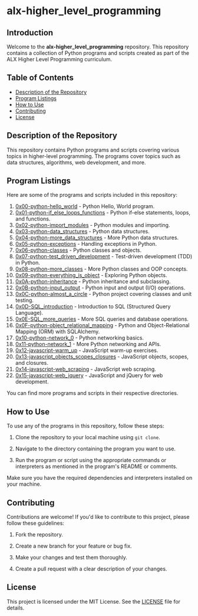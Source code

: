 # alx-higher_level_programming

## Introduction

Welcome to the **alx-higher_level_programming** repository. This repository contains a collection of Python programs and scripts created as part of the ALX Higher Level Programming curriculum.

## Table of Contents

- [Description of the Repository](#description-of-the-repository)
- [Program Listings](#program-listings)
- [How to Use](#how-to-use)
- [Contributing](#contributing)
- [License](#license)

## Description of the Repository

This repository contains Python programs and scripts covering various topics in higher-level programming. The programs cover topics such as data structures, algorithms, web development, and more.

## Program Listings

Here are some of the programs and scripts included in this repository:

1. [0x00-python-hello_world](https://github.com/iakev/alx-higher_level_programming/tree/main/0x00-python-hello_world) - Python Hello, World program.
2. [0x01-python-if_else_loops_functions](https://github.com/iakev/alx-higher_level_programming/tree/main/0x01-python-if_else_loops_functions) - Python if-else statements, loops, and functions.
3. [0x02-python-import_modules](https://github.com/iakev/alx-higher_level_programming/tree/main/0x02-python-import_modules) - Python modules and importing.
4. [0x03-python-data_structures](https://github.com/iakev/alx-higher_level_programming/tree/main/0x03-python-data_structures) - Python data structures.
5. [0x04-python-more_data_structures](https://github.com/iakev/alx-higher_level_programming/tree/main/0x04-python-more_data_structures) - More Python data structures.
6. [0x05-python-exceptions](https://github.com/iakev/alx-higher_level_programming/tree/main/0x05-python-exceptions) - Handling exceptions in Python.
7. [0x06-python-classes](https://github.com/iakev/alx-higher_level_programming/tree/main/0x06-python-classes) - Python classes and objects.
8. [0x07-python-test_driven_development](https://github.com/iakev/alx-higher_level_programming/tree/main/0x07-python-test_driven_development) - Test-driven development (TDD) in Python.
9. [0x08-python-more_classes](https://github.com/iakev/alx-higher_level_programming/tree/main/0x08-python-more_classes) - More Python classes and OOP concepts.
10. [0x09-python-everything_is_object](https://github.com/iakev/alx-higher_level_programming/tree/main/0x09-python-everything_is_object) - Exploring Python objects.
11. [0x0A-python-inheritance](https://github.com/iakev/alx-higher_level_programming/tree/main/0x0A-python-inheritance) - Python inheritance and subclassing.
12. [0x0B-python-input_output](https://github.com/iakev/alx-higher_level_programming/tree/main/0x0B-python-input_output) - Python input and output (I/O) operations.
13. [0x0C-python-almost_a_circle](https://github.com/iakev/alx-higher_level_programming/tree/main/0x0C-python-almost_a_circle) - Python project covering classes and unit testing.
14. [0x0D-SQL_introduction](https://github.com/iakev/alx-higher_level_programming/tree/main/0x0D-SQL_introduction) - Introduction to SQL (Structured Query Language).
15. [0x0E-SQL_more_queries](https://github.com/iakev/alx-higher_level_programming/tree/main/0x0E-SQL_more_queries) - More SQL queries and database operations.
16. [0x0F-python-object_relational_mapping](https://github.com/iakev/alx-higher_level_programming/tree/main/0x0F-python-object_relational_mapping) - Python and Object-Relational Mapping (ORM) with SQLAlchemy.
17. [0x10-python-network_0](https://github.com/iakev/alx-higher_level_programming/tree/main/0x10-python-network_0) - Python networking basics.
18. [0x11-python-network_1](https://github.com/iakev/alx-higher_level_programming/tree/main/0x11-python-network_1) - More Python networking and APIs.
19. [0x12-javascript-warm_up](https://github.com/iakev/alx-higher_level_programming/tree/main/0x12-javascript-warm_up) - JavaScript warm-up exercises.
20. [0x13-javascript_objects_scopes_closures](https://github.com/iakev/alx-higher_level_programming/tree/main/0x13-javascript_objects_scopes_closures) - JavaScript objects, scopes, and closures.
21. [0x14-javascript-web_scraping](https://github.com/iakev/alx-higher_level_programming/tree/main/0x14-javascript-web_scraping) - JavaScript web scraping.
22. [0x15-javascript-web_jquery](https://github.com/iakev/alx-higher_level_programming/tree/main/0x15-javascript-web_jquery) - JavaScript and jQuery for web development.

You can find more programs and scripts in their respective directories.

## How to Use

To use any of the programs in this repository, follow these steps:

1. Clone the repository to your local machine using `git clone`.

2. Navigate to the directory containing the program you want to use.

3. Run the program or script using the appropriate commands or interpreters as mentioned in the program's README or comments.

Make sure you have the required dependencies and interpreters installed on your machine.

## Contributing

Contributions are welcome! If you'd like to contribute to this project, please follow these guidelines:

1. Fork the repository.

2. Create a new branch for your feature or bug fix.

3. Make your changes and test them thoroughly.

4. Create a pull request with a clear description of your changes.

## License

This project is licensed under the MIT License. See the [LICENSE](LICENSE) file for details.
